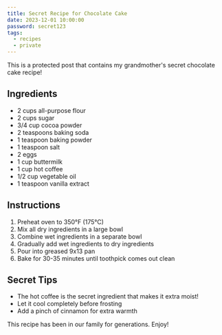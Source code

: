 ```yaml
---
title: Secret Recipe for Chocolate Cake
date: 2023-12-01 10:00:00
password: secret123
tags:
  - recipes
  - private
---
```


This is a protected post that contains my grandmother's secret chocolate cake recipe!

## Ingredients

- 2 cups all-purpose flour
- 2 cups sugar
- 3/4 cup cocoa powder
- 2 teaspoons baking soda
- 1 teaspoon baking powder
- 1 teaspoon salt
- 2 eggs
- 1 cup buttermilk
- 1 cup hot coffee
- 1/2 cup vegetable oil
- 1 teaspoon vanilla extract

## Instructions

1. Preheat oven to 350°F (175°C)
2. Mix all dry ingredients in a large bowl
3. Combine wet ingredients in a separate bowl
4. Gradually add wet ingredients to dry ingredients
5. Pour into greased 9x13 pan
6. Bake for 30-35 minutes until toothpick comes out clean

## Secret Tips

- The hot coffee is the secret ingredient that makes it extra moist!
- Let it cool completely before frosting
- Add a pinch of cinnamon for extra warmth

This recipe has been in our family for generations. Enjoy!